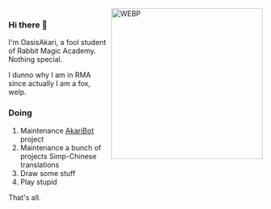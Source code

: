 <img align="right" alt="WEBP" src="https://raw.githubusercontent.com/OasisAkari/OasisAkari/main/1-300.webp" width="300"/>

### Hi there 👋


I'm OasisAkari, a fool student of Rabbit Magic Academy. Nothing special.

I dunno why I am in RMA since actually I am a fox, welp.

### Doing

1. Maintenance [AkariBot](https://github.com/Teahouse-Studios/akari-bot) project
2. Maintenance a bunch of projects Simp-Chinese translations
3. Draw some stuff
4. Play stupid

That's all.
